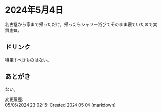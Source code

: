 # 2024年5月4日

名古屋から家まで帰っただけ。帰ったらシャワー浴びてそのまま寝ていたので実質虚無。

## ドリンク

特筆すべきものはない。

## あとがき

ない。

変更履歴:  
05/05/2024 23:02:15: Created 2024 05 04 (markdown)  
